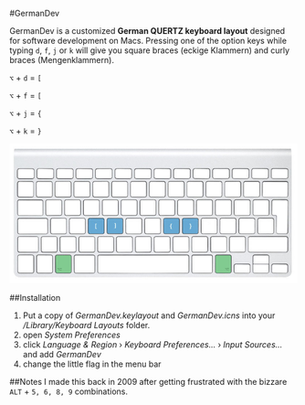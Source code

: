 #GermanDev

GermanDev is a customized **German QUERTZ keyboard layout** designed for software development on Macs. Pressing one of the option keys while typing `d`, `f`, `j` or `k` will give you square braces (eckige Klammern) and curly braces (Mengenklammern).

`⌥` + `d` = `[`

`⌥` + `f` = `[`

`⌥` + `j` = `{`

`⌥` + `k` = `}`

![Alt text](/howto.jpg?raw=true "GermanDev difference")

##Installation
1. Put a copy of _GermanDev.keylayout_ and _GermanDev.icns_ into your _/Library/Keyboard Layouts_ folder.
2. open _System Preferences_
3. click _Language & Region_ › _Keyboard Preferences..._ › _Input Sources..._ and add _GermanDev_
4. change the little flag in the menu bar

##Notes
I made this back in 2009 after getting frustrated with the bizzare `ALT` + `5, 6, 8, 9` combinations.